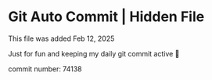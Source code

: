 # Git Auto Commit | Hidden File

This file was added Feb 12, 2025

Just for fun and keeping my daily git commit active 🤪

commit number: 74138

